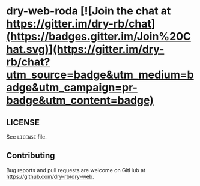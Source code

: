 # dry-web-roda [![Join the chat at https://gitter.im/dry-rb/chat](https://badges.gitter.im/Join%20Chat.svg)](https://gitter.im/dry-rb/chat?utm_source=badge&utm_medium=badge&utm_campaign=pr-badge&utm_content=badge)

## LICENSE

See `LICENSE` file.

## Contributing

Bug reports and pull requests are welcome on GitHub at https://github.com/dry-rb/dry-web.
